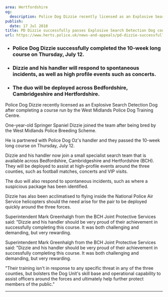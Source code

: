 ```yaml
area: Hertfordshire
og:
  description: Police Dog Dizzie recently licensed as an Explosive Search Detection Dog after completing a course run by the West Midlands Police Dog Training Centre.
publish:
  date: 17 Jul 2018
title: PD Dizzie successfully passes Explosive Search Detection Dog course
url: https://www.herts.police.uk/news-and-appeals/pd-dizzie-successfully-passes-explosive-search-detection-dog-course-0526BCH
```

* ### Police Dog Dizzie successfully completed the 10-week long course on Thursday, July 12.

 * ### Dizzie and his handler will respond to spontaneous incidents, as well as high profile events such as concerts.

 * ### The duo will be deployed across Bedfordshire, Cambridgeshire and Hertfordshire.

Police Dog Dizzie recently licensed as an Explosive Search Detection Dog after completing a course run by the West Midlands Police Dog Training Centre.

One-year-old Springer Spaniel Dizzie joined the team after being bred by the West Midlands Police Breeding Scheme.

He is partnered with Police Dog Oz's handler and they passed the 10-week long course on Thursday, July 12.

Dizzie and his handler now join a small specialist search team that is available across Bedfordshire, Cambridgeshire and Hertfordshire (BCH). They will be deployed to assist at high-profile events around the three counties, such as football matches, concerts and VIP visits.

The duo will also respond to spontaneous incidents, such as where a suspicious package has been identified.

Dizzie has also been acclimatised to flying inside the National Police Air Service helicopters should the need arise for the pair to be deployed quickly around the three forces.

Superintendent Mark Greenhalgh from the BCH Joint Protective Services said: "Dizzie and his handler should be very proud of their achievement in successfully completing this course. It was both challenging and demanding, but very rewarding.

Superintendent Mark Greenhalgh from the BCH Joint Protective Services said: "Dizzie and his handler should be very proud of their achievement in successfully completing this course. It was both challenging and demanding, but very rewarding.

"Their training isn't in response to any specific threat in any of the three counties, but bolsters the Dog Unit's skill base and operational capability to assist officers around the forces and ultimately help further protect members of the public."

** **
